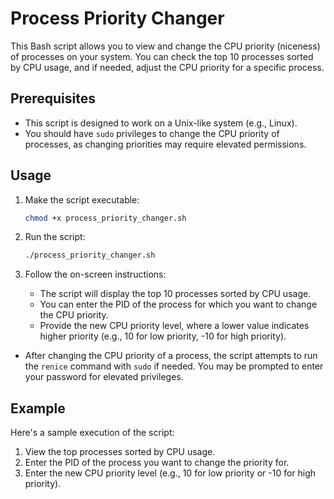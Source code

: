 # Process Priority Changer

This Bash script allows you to view and change the CPU priority (niceness) of processes on your system. You can check the top 10 processes sorted by CPU usage, and if needed, adjust the CPU priority for a specific process.

## Prerequisites

- This script is designed to work on a Unix-like system (e.g., Linux).
- You should have `sudo` privileges to change the CPU priority of processes, as changing priorities may require elevated permissions.

## Usage

1. Make the script executable:

   ```bash
   chmod +x process_priority_changer.sh
   ```

2. Run the script:

   ```bash
   ./process_priority_changer.sh
   ```

3. Follow the on-screen instructions:

   - The script will display the top 10 processes sorted by CPU usage.
   - You can enter the PID of the process for which you want to change the CPU priority.
   - Provide the new CPU priority level, where a lower value indicates higher priority (e.g., 10 for low priority, -10 for high priority).

- After changing the CPU priority of a process, the script attempts to run the `renice` command with `sudo` if needed. You may be prompted to enter your password for elevated privileges.

## Example

Here's a sample execution of the script:

1. View the top processes sorted by CPU usage.
2. Enter the PID of the process you want to change the priority for.
3. Enter the new CPU priority level (e.g., 10 for low priority or -10 for high priority).
